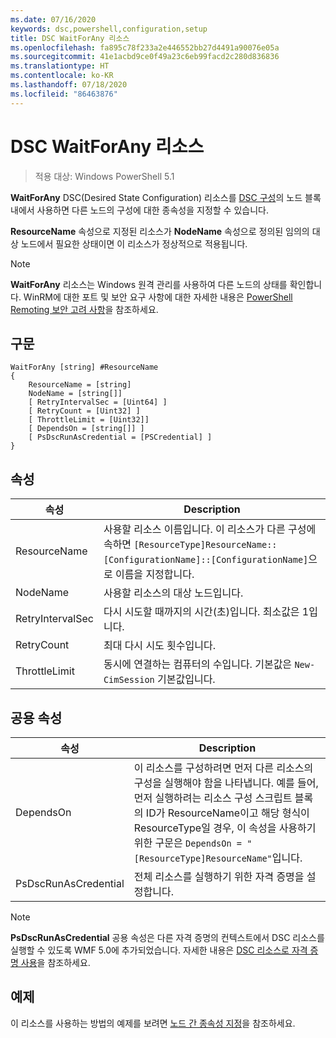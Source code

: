 ```yaml
---
ms.date: 07/16/2020
keywords: dsc,powershell,configuration,setup
title: DSC WaitForAny 리소스
ms.openlocfilehash: fa895c78f233a2e446552bb27d4491a90076e05a
ms.sourcegitcommit: 41e1acbd9ce0f49a23c6eb99facd2c280d836836
ms.translationtype: HT
ms.contentlocale: ko-KR
ms.lasthandoff: 07/18/2020
ms.locfileid: "86463876"
---
```

# <a name="dsc-waitforany-resource"></a>DSC WaitForAny 리소스

> 적용 대상: Windows PowerShell 5.1

**WaitForAny** DSC(Desired State Configuration) 리소스를 [DSC 구성](../../../configurations/configurations.md)의 노드 블록 내에서 사용하면 다른 노드의 구성에 대한 종속성을 지정할 수 있습니다.

**ResourceName** 속성으로 지정된 리소스가 **NodeName** 속성으로 정의된 임의의 대상 노드에서 필요한 상태이면 이 리소스가 정상적으로 적용됩니다.

> [!NOTE]
> **WaitForAny** 리소스는 Windows 원격 관리를 사용하여 다른 노드의 상태를 확인합니다. WinRM에 대한 포트 및 보안 요구 사항에 대한 자세한 내용은 [PowerShell Remoting 보안 고려 사항](/powershell/scripting/learn/remoting/winrmsecurity?view=powershell-6)을 참조하세요.

## <a name="syntax"></a>구문

```Syntax
WaitForAny [string] #ResourceName
{
    ResourceName = [string]
    NodeName = [string[]]
    [ RetryIntervalSec = [Uint64] ]
    [ RetryCount = [Uint32] ]
    [ ThrottleLimit = [Uint32]]
    [ DependsOn = [string[]] ]
    [ PsDscRunAsCredential = [PSCredential] ]
}
```

## <a name="properties"></a>속성

|속성 |Description |
|---|---|
|ResourceName |사용할 리소스 이름입니다. 이 리소스가 다른 구성에 속하면 `[ResourceType]ResourceName::[ConfigurationName]::[ConfigurationName]`으로 이름을 지정합니다. |
|NodeName |사용할 리소스의 대상 노드입니다. |
|RetryIntervalSec |다시 시도할 때까지의 시간(초)입니다. 최소값은 1입니다. |
|RetryCount |최대 다시 시도 횟수입니다. |
|ThrottleLimit |동시에 연결하는 컴퓨터의 수입니다. 기본값은 `New-CimSession` 기본값입니다. |

## <a name="common-properties"></a>공용 속성

|속성 |Description |
|---|---|
|DependsOn |이 리소스를 구성하려면 먼저 다른 리소스의 구성을 실행해야 함을 나타냅니다. 예를 들어, 먼저 실행하려는 리소스 구성 스크립트 블록의 ID가 ResourceName이고 해당 형식이 ResourceType일 경우, 이 속성을 사용하기 위한 구문은 `DependsOn = "[ResourceType]ResourceName"`입니다. |
|PsDscRunAsCredential |전체 리소스를 실행하기 위한 자격 증명을 설정합니다. |

> [!NOTE]
> **PsDscRunAsCredential** 공용 속성은 다른 자격 증명의 컨텍스트에서 DSC 리소스를 실행할 수 있도록 WMF 5.0에 추가되었습니다. 자세한 내용은 [ DSC 리소스로 자격 증명 사용](../../../configurations/runasuser.md)을 참조하세요.

## <a name="example"></a>예제

이 리소스를 사용하는 방법의 예제를 보려면 [노드 간 종속성 지정](../../../configurations/crossNodeDependencies.md)을 참조하세요.
